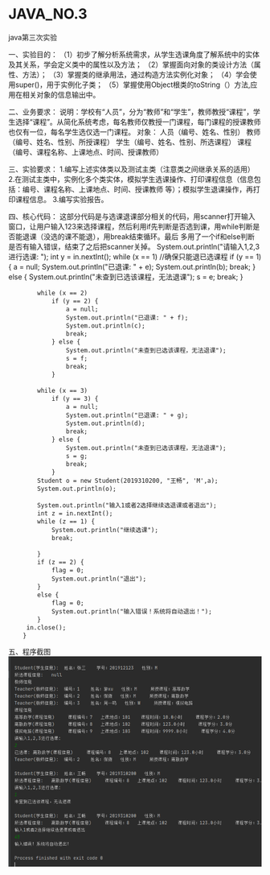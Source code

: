 # JAVA_NO.3
java第三次实验

一、实验目的：
（1）初步了解分析系统需求，从学生选课角度了解系统中的实体及其关系，学会定义类中的属性以及方法；
（2）掌握面向对象的类设计方法（属性、方法）；
（3）掌握类的继承用法，通过构造方法实例化对象；
（4）学会使用super()，用于实例化子类；
（5）掌握使用Object根类的toString（）方法,应用在相关对象的信息输出中。

二、业务要求：
            说明：学校有“人员”，分为“教师”和“学生”，教师教授“课程”，学生选择“课程”。从简化系统考虑，每名教师仅教授一门课程，每门课程的授课教师也仅有一位，每名学生选仅选一门课程。
            对象：
            人员（编号、姓名、性别）
            教师（编号、姓名、性别、所授课程）
            学生（编号、姓名、性别、所选课程）
            课程（编号、课程名称、上课地点、时间、授课教师）

三、实验要求：
            1.编写上述实体类以及测试主类（注意类之间继承关系的适用）
            2.在测试主类中，实例化多个类实体，模拟学生选课操作、打印课程信息（信息包括：编号、课程名称、上课地点、时间、授课教师 等）；模拟学生退课操作，再打印课程信息。
            3.编写实验报告。
            
四、核心代码：
这部分代码是与选课退课部分相关的代码，用scanner打开输入窗口，让用户输入123来选择课程，然后利用if先判断是否选到课，用while判断是否能退课（没选的课不能退），用break结束循环。最后         多用了一个if和else判断是否有输入错误，结束了之后把scanner关掉。
            System.out.println("请输入1,2,3进行选课: ");
            int y = in.nextInt();
            while (x == 1)      //确保只能退已选课程
                if (y == 1) {
                    a = null;
                    System.out.println("已退课: " + e);
                    System.out.println(b);
                    break;
                } else {
                    System.out.println("未查到已选该课程，无法退课");
                    s = e;
                    break;
                }

            while (x == 2)
                if (y == 2) {
                    a = null;
                    System.out.println("已退课: " + f);
                    System.out.println(c);
                    break;
                } else {
                    System.out.println("未查到已选该课程，无法退课");
                    s = f;
                    break;
                }

            while (x == 3)
                if (y == 3) {
                    a = null;
                    System.out.println("已退课: " + g);
                    System.out.println(d);
                    break;
                } else {
                    System.out.println("未查到已选该课程，无法退课");
                    s = g;
                    break;
                }
            Student o = new Student(2019310200, "王畅", 'M',a);
            System.out.println(o);

            System.out.println("输入1或者2选择继续选退课或者退出");
            int z = in.nextInt();
            while (z == 1) {
                System.out.println("继续选课");
                break;

            }
            if (z == 2) {
                flag = 0;
                System.out.println("退出");
            }
            else {
            	flag = 0;
            	System.out.println("输入错误！系统将自动退出！");
            }
         in.close();
        }
五、程序截图
![image](https://github.com/kuai364354200/JAVA_NO.3/blob/main/QQ%E5%9B%BE%E7%89%8720201025224026.png)
    
